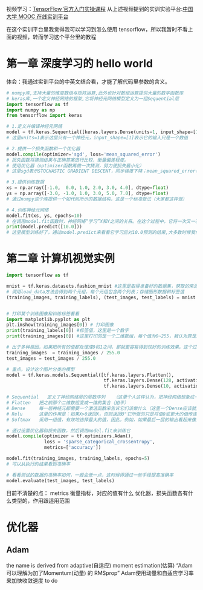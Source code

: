 视频学习：[TensorFlow 官方入门实操课程](https://www.bilibili.com/video/BV1rz4y117p1)
从上述视频提到的实训实验平台:[中国大学 MOOC 在线实训平台](https://ot.icourse163.org/)

在这个实训平台里我觉得我可以学习到怎么使用 tensorflow，所以我暂时不看上面的视频，转而学习这个平台里的教程

# 第一章 深度学习的 hello world

体会：我通过实训平台的中英文结合看，才能了解代码里参数的含义。

```python
# numpy库,支持大量的维度数组与矩阵运算,此外也针对数组运算提供大量的数学函数库
# keras库,一个定义神经网络的框架,它将神经元网络模型定义为一组Sequential层
import tensorflow as tf
import numpy as np
from tensorflow import keras

# 1.定义并编译神经元网络
model = tf.keras.Sequential([keras.layers.Dense(units=1, input_shape=[1])])
# 这里units=1表示这层只有一个神经元，input_shape=[1]表示它的输入只是一个数值

# 2.提供一个损失函数和一个优化器
model.compile(optimizer='sgd', loss='mean_squared_error')
# 损失函数将猜测结果与正确答案进行比较，衡量偏差程度。
# 使用优化器（optimizer函数再做一次猜测，努力使损失最小化）
# 这里sgd表示STOCHASTIC GRADIENT DESCENT，同步梯度下降；mean_squared_error表示MEAN SQUARED ERROR，平均平方误差

# 3.提供训练数据
xs = np.array([-1.0,  0.0, 1.0, 2.0, 3.0, 4.0], dtype=float)
ys = np.array([-3.0, -1.0, 1.0, 3.0, 5.0, 7.0], dtype=float)
# 通过numpy这个库提供一个如代码所示的数据结构，这是一个标准做法（大家都这样做）   （此段落是我的意译）

# 4.训练神经元网络
model.fit(xs, ys, epochs=10)
# 在调用model.fit函数时，神经网络“学习”X和Y之间的关系。在这个过程中，它将一次又一次地完成上面所说的循环，即做一个猜测，衡量它有多好或多坏（又名损失），使用Opimizer进行再一次猜测，如此往复。训练将根据指定的遍数（epochs）执行此操作。当运行此代码时，将在输出结果中看到损失（loss）。
print(model.predict([10.0]))
# 这里模型训练好了，通过model.predict来看看它学习后对10.0预测的结果,大多数时候我们得到的是一个比较接近的结果，可以说我们几乎是在处理概率，而非确定的值，所以还需要进一步编写程序找出概率对应的结果
```

# 第二章 计算机视觉实例

```python
import tensorflow as tf

mnist = tf.keras.datasets.fashion_mnist #这里是取得准备好的数据集，获取的来源我暂时不知道具体步骤
# 调用load_data方法会得到两个元组，每个元组包含两个列表；存储图形数据和标签值
(training_images, training_labels), (test_images, test_labels) = mnist.load_data()


# 打印某个训练图像和训练标签看看
import matplotlib.pyplot as plt
plt.imshow(training_images[0]) # 打印图像
print(training_labels[0]) #标签值，这里是一个数字
print(training_images[0]) #这里打印的是一个二维数组，每个值为0~255，我认为算是图形二进制数据

# 出于多种原因，如果把所有的值都处理成0和1之间，那就更容易得到较好的训练效果。这个过程叫做 "归一化"
training_images  = training_images / 255.0
test_images = test_images / 255.0

# 重点，设计这个图片分类的模型
model = tf.keras.models.Sequential([tf.keras.layers.Flatten(),
                                    tf.keras.layers.Dense(128, activation=tf.nn.relu),
                                    tf.keras.layers.Dense(10, activation=tf.nn.softmax)])

# Sequential   定义了神经网络层的层数序列   （这里个人这样认为，把神经网络想象成一层层，那么这里就规定了每一层都有什么，每一层作为参数传给了Sequential函数）   
# Flatten   把之前那个二维数组变成一维的集合（拍平）    
# Dense     每一层神经元都需要一个激活函数来告诉它们该做什么（这里一个Dense应该就是一层，激活函数有很多种）
# Relu      这里的作用是：如果X>0返回X，否则返回0"它所做的只是将值0或更大的值传递给网络的下一层  
# Softmax   采用一组值，有效地选择最大的值，因此，例如，如果最后一层的输出看起来像[0.1,0.1,0.05,0.1,9.5,0.1,0.05,0.05,0.05]，它可以寻找最大的值，并将其转化为[0,0,0.1,0,0,0,0,0] - 目标是节省大量编码

# 通过设置优化器和损失函数，然后调用model.fit来训练它
model.compile(optimizer = tf.optimizers.Adam(),
              loss = 'sparse_categorical_crossentropy',
              metrics=['accuracy'])

model.fit(training_images, training_labels, epochs=5)
# 可以从执行的结果看到准确率

# 看看测试的数据的准确率如何，一般会低一点，这时候得通过一些手段提高准确率
model.evaluate(test_images, test_labels)
```

目前不清楚的点：
metrics 衡量指标，对应的值有什么
优化器，损失函数各有什么类型的，作用跟适用范围
# 优化器
## Adam
the name is derived from adaptive(自适应) moment estimation(估算)
“Adam可以理解为加了Momentum(动量) 的 RMSprop” 
Adam使用动量和自适应学习率来加快收敛速度
to do